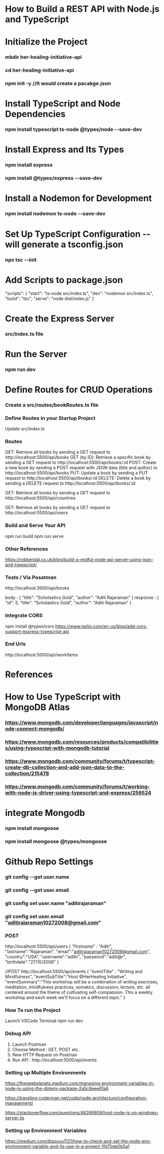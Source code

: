 # How to Build a REST API with Node.js and TypeScript

# Initialize the Project 
### mkdir her-healing-initiative-api
### cd her-healing-initiative-api
### npm init -y  //It would create a pacakge.json 

# Install TypeScript and Node Dependencies
### npm install typescript ts-node @types/node --save-dev

# Install Express and Its Types
### npm install express
### npm install @types/express --save-dev

# Install a Nodemon for Development
### npm install nodemon ts-node --save-dev

# Set Up TypeScript Configuration -- will generate a tsconfig.json
### npx tsc --init 

# Add Scripts to package.json
"scripts": {
  "start": "ts-node src/index.ts",
  "dev": "nodemon src/index.ts",
  "build": "tsc",
  "serve": "node dist/index.js"
}

# Create the Express Server
### src/index.ts file

# Run the Server
### npm run dev

# Define Routes for CRUD Operations
### Create a src/routes/bookRoutes.ts file

### Define Routes in your Startup Project 
Update src/index.ts

### Routes 
GET: Retrieve all books by sending a GET request to http://localhost:5500/api/books
GET (by ID): Retrieve a specific book by sending a GET request to http://localhost:5500/api/books/:id
POST: Create a new book by sending a POST request with JSON data (title and author) to http://localhost:5500/api/books
PUT: Update a book by sending a PUT request to http://localhost:5500/api/books/:id
DELETE: Delete a book by sending a DELETE request to http://localhost:5500/api/books/:id

GET: Retrieve all books by sending a GET request to http://localhost:5500/api/countries

GET: Retrieve all books by sending a GET request to http://localhost:5500/api/users

### Build and Serve Your API
npm run build
npm run serve

### Other References 
https://robkendal.co.uk/blog/build-a-restful-node-api-server-using-json-and-typescript/

### Tests / Via Posatman 
http://localhost:3000/api/books

body :  { "title": "Scholastics Gold", "author": "Aditi Rajaraman" }
response : {
    "id": 5,
    "title": "Scholastics Gold",
    "author": "Aditi Rajaraman"
}

### Integrate CORS  
npm install @types/cors
https://www.twilio.com/en-us/blog/add-cors-support-express-typescript-api

### End Urls 
http://localhost:5000/api/workItems


# References

# How to Use TypeScript with MongoDB Atlas
###  https://www.mongodb.com/developer/languages/javascript/node-connect-mongodb/
### https://www.mongodb.com/resources/products/compatibilities/using-typescript-with-mongodb-tutorial
### https://www.mongodb.com/community/forums/t/typescript-create-db-collection-and-add-json-data-to-the-collection/215478
### https://www.mongodb.com/community/forums/t/working-with-node-js-driver-using-typescript-and-express/259524

# integrate Mongodb
### npm install mongoose
### npm install mongoose @types/mongoose

# Github Repo Settings 
### git config --get user.name 
### git config --get user.email 
### git config set  user.name "aditirajaraman"
### git config set  user.email "aditirajaraman10272008@gmail.com"

### POST
http://localhost:5500/api/users
{
	"firstname" : "Aditi", 
	"lastname":"Rajaraman",
	"email":"aditirajaraman10272008@gmail.com",
	"country":"USA",
	"username":"aditir",
	"password":"aditi@r",
	"birthdate":"27/10/2008"
}

//POST
http://localhost:5500/api/events
{
	"eventTitle" : "Writing and Mindfulness", 
	"eventSubTitle":"Host @HerHealing Initiative",
	"eventSummary":"This workshop will be a combination of writing exercises, meditation, mindfulness practices, somatics, discussion, lecture, etc. all centered around the theme of cultivating self-compassion. This a weekly workshop and each week we'll focus on a different topic."
}

### How To run the Project 
Launch VSCode Terminal 
npm run dev

### Debug API 
1) Launch Postman 
2) Choose Method : GET, POST etc. 
3) New HTTP Request on Postman 
4) Run API : http://localhost:5500/api/events

### Setting up Multiple Environments 
https://thegeekplanets.medium.com/managing-environment-variables-in-node-js-using-the-dotenv-package-2a5c8eee61a8


https://traveling-coderman.net/code/node-architecture/configuration-management/

https://stackoverflow.com/questions/46266609/host-node-js-on-windows-server-iis


### Setting up Environment Variables 
https://medium.com/@zouyu1121/how-to-check-and-set-the-node-env-environment-variable-and-its-use-in-a-project-1fd70eb0b5a1

